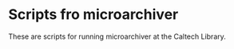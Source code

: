 Scripts fro microarchiver
=========================

These are scripts for running microarchiver at the Caltech Library.
